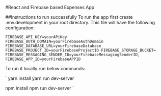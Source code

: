 #React and Firebase based Expenses App

##Instructions to run successfully
To run the app first create .env.development in your root directory. This file will have the following configuration:

`
FIREBASE_API_KEY=yourAPiKey
FIREBASE_AUTH_DOMAIN=yourFirebaseAuthDomain
FIREBASE_DATABASE_URL=yourFirebaseDatabase
FIREBASE_PROJECT_ID=yourFirebaseProjectID
FIREBASE_STORAGE_BUCKET=
FIREBASE_MESSAGING_SENDER_ID=yourFirebaseMessagingSenderID,
FIREBASE_APP_ID=yourFirebaseAPPID
`

To run it locally run below commands:

`
yarn install
yarn run dev-server

npm install
npm run dev-server
`